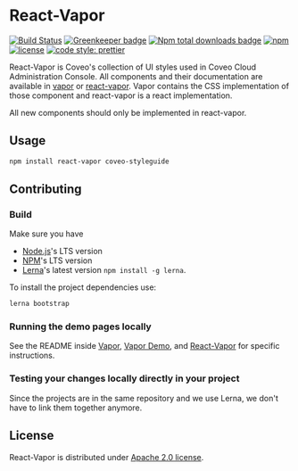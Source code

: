 # React-Vapor

[![Build Status](https://img.shields.io/travis/coveo/react-vapor.svg?style=flat-square)](https://travis-ci.org/coveo/react-vapor)
[![Greenkeeper badge](https://badges.greenkeeper.io/coveo/react-vapor.svg?style=flat-square)](https://greenkeeper.io/)
[![Npm total downloads badge](https://img.shields.io/npm/dt/react-vapor.svg?style=flat-square)](https://www.npmjs.com/package/react-vapor)
[![npm](https://img.shields.io/npm/v/react-vapor.svg?maxAge=2592000&style=flat-square)](https://www.npmjs.com/package/react-vapor)
[![license](https://img.shields.io/hexpm/l/plug.svg?style=flat-square)](LICENSE)
[![code style: prettier](https://img.shields.io/badge/code_style-prettier-ff69b4.svg?style=flat-square)](https://github.com/prettier/prettier)

React-Vapor is Coveo's collection of UI styles used in Coveo Cloud Administration Console. All components and their documentation are available in [vapor](http://vapor.surge.sh) or [react-vapor](http://react-vapor.surge.sh/). Vapor contains the CSS implementation of those component and react-vapor is a react implementation.

All new components should only be implemented in react-vapor.

## Usage

```bash
npm install react-vapor coveo-styleguide
```

## Contributing

### Build

Make sure you have

-   [Node.js](https://nodejs.org/)'s LTS version
-   [NPM](https://www.npmjs.com/package/npm)'s LTS version
-   [Lerna](https://lerna.js.org/)'s latest version `npm install -g lerna`.

To install the project dependencies use:

```bash
lerna bootstrap
```

### Running the demo pages locally

See the README inside [Vapor](packages/vapor), [Vapor Demo](packages/vapor-demo), and [React-Vapor](packages/react-vapor) for specific instructions.

### Testing your changes locally directly in your project

Since the projects are in the same repository and we use Lerna, we don't have to link them together anymore.

## License

React-Vapor is distributed under [Apache 2.0 license](LICENSE).
